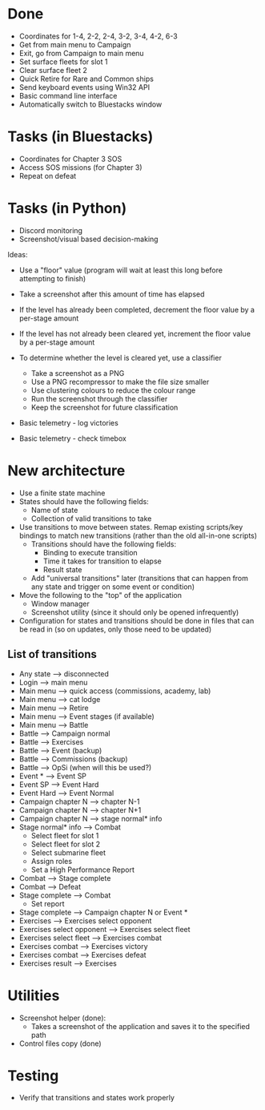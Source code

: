 # Done
- Coordinates for 1-4, 2-2, 2-4, 3-2, 3-4, 4-2, 6-3
- Get from main menu to Campaign
- Exit, go from Campaign to main menu
- Set surface fleets for slot 1
- Clear surface fleet 2
- Quick Retire for Rare and Common ships
- Send keyboard events using Win32 API
- Basic command line interface
- Automatically switch to Bluestacks window

# Tasks (in Bluestacks)
- Coordinates for Chapter 3 SOS
- Access SOS missions (for Chapter 3)
- Repeat on defeat

# Tasks (in Python)
- Discord monitoring
- Screenshot/visual based decision-making

Ideas:
- Use a "floor" value (program will wait at least this long before attempting to finish)
- Take a screenshot after this amount of time has elapsed
- If the level has already been completed, decrement the floor value by a per-stage amount
- If the level has not already been cleared yet, increment the floor value by a per-stage amount
- To determine whether the level is cleared yet, use a classifier
    - Take a screenshot as a PNG
    - Use a PNG recompressor to make the file size smaller
    - Use clustering colours to reduce the colour range
    - Run the screenshot through the classifier
    - Keep the screenshot for future classification


- Basic telemetry - log victories
- Basic telemetry - check timebox

# New architecture

- Use a finite state machine
- States should have the following fields:
    - Name of state
    - Collection of valid transitions to take
- Use transitions to move between states. Remap existing scripts/key bindings to match new transitions (rather than the old all-in-one scripts)
    - Transitions should have the following fields:
        - Binding to execute transition
        - Time it takes for transition to elapse
        - Result state
    - Add "universal transitions" later (transitions that can happen from any state and trigger on some event or condition)
- Move the following to the "top" of the application
    - Window manager
    - Screenshot utility (since it should only be opened infrequently)
- Configuration for states and transitions should be done in files that can be read in (so on updates, only those need to be updated)

## List of transitions

- Any state --> disconnected
- Login --> main menu
- Main menu --> quick access (commissions, academy, lab)
- Main menu --> cat lodge
- Main menu --> Retire
- Main menu --> Event stages (if available)
- Main menu --> Battle
- Battle --> Campaign normal
- Battle --> Exercises
- Battle --> Event (backup)
- Battle --> Commissions (backup)
- Battle --> OpSi (when will this be used?)
- Event * --> Event SP
- Event SP --> Event Hard
- Event Hard --> Event Normal
- Campaign chapter N --> chapter N-1
- Campaign chapter N --> chapter N+1
- Campaign chapter N --> stage normal* info
- Stage normal* info --> Combat
    - Select fleet for slot 1
    - Select fleet for slot 2
    - Select submarine fleet
    - Assign roles
    - Set a High Performance Report
- Combat --> Stage complete
- Combat --> Defeat
- Stage complete --> Combat
    - Set report
- Stage complete --> Campaign chapter N or Event *
- Exercises --> Exercises select opponent
- Exercises select opponent --> Exercises select fleet
- Exercises select fleet --> Exercises combat
- Exercises combat --> Exercises victory
- Exercises combat --> Exercises defeat
- Exercises result --> Exercises

# Utilities
- Screenshot helper (done):
    - Takes a screenshot of the application and saves it to the specified path
- Control files copy (done)

# Testing
- Verify that transitions and states work properly